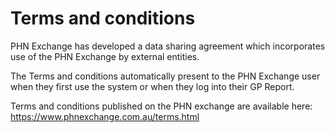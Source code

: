 # Terms and conditions

PHN Exchange has developed a data sharing agreement which incorporates use of the PHN Exchange by external entities. 

The Terms and conditions automatically present to the PHN Exchange user when they first use the system or when they log into their GP Report. 

Terms and conditions published on the PHN exchange are available here:  
<a href="https://www.phnexchange.com.au/terms.html" target="_blank">https://www.phnexchange.com.au/terms.html</a>
